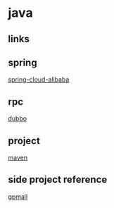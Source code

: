 # java

## links


## spring

[spring-cloud-alibaba](https://github.com/alibaba/spring-cloud-alibaba)

## rpc

[dubbo](http://dubbo.apache.org/zh-cn/)

## project

[maven](http://maven.apache.org/)


## side project reference

[gpmall](https://github.com/2227324689/gpmall)